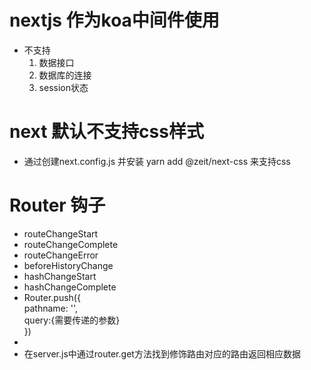 # nextjs 作为koa中间件使用
- 不支持
  1. 数据接口
  2. 数据库的连接
  3. session状态

# next 默认不支持css样式
 - 通过创建next.config.js 并安装 yarn add @zeit/next-css 来支持css

# Router 钩子
  - routeChangeStart
  - routeChangeComplete
  - routeChangeError
  - beforeHistoryChange
  - hashChangeStart
  - hashChangeComplete
  - Router.push({  
    pathname: '',  
    query:{需要传递的参数}  
  })  
  - <Link href="路由" as '装饰路由'><Link>
  - 在server.js中通过router.get方法找到修饰路由对应的路由返回相应数据
  